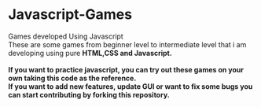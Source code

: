 # Javascript-Games
Games developed Using Javascript<br>
These are some games from beginner level to intermediate level that i am developing using pure <b>HTML,CSS and Javascript.<b><br>
<br>
If you want to practice javascript, you can try out these games on your own taking this code as the reference.<br>
If you want to add new features, update GUI or want to fix some bugs you can start contributing by forking this repository. 
